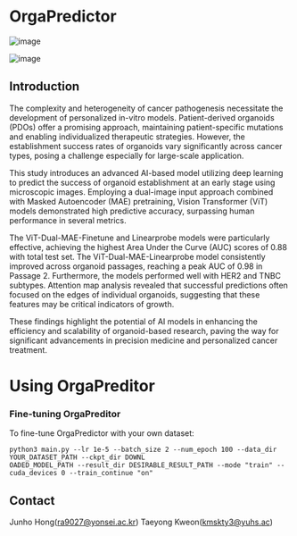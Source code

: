 # OrgaPredictor
<img alt="image" src="https://github.com/ghdwnsgh852/orgapredictor/assets/29062695/3e75b61d-2955-440c-a271-bcd8d8766852"><br>

<img alt="image" src="https://github.com/ghdwnsgh852/orgapredictor/assets/29062695/a44993d2-809f-468c-a237-20e9d6d59276">



## Introduction

The complexity and heterogeneity of cancer pathogenesis necessitate the development of personalized in-vitro models. Patient-derived organoids (PDOs) offer a promising approach, maintaining patient-specific mutations and enabling individualized therapeutic strategies. However, the establishment success rates of organoids vary significantly across cancer types, posing a challenge especially for large-scale application. 

This study introduces an advanced AI-based model utilizing deep learning to predict the success of organoid establishment at an early stage using microscopic images. Employing a dual-image input approach combined with Masked Autoencoder (MAE) pretraining, Vision Transformer (ViT) models demonstrated high predictive accuracy, surpassing human performance in several metrics. 

The ViT-Dual-MAE-Finetune and Linearprobe models were particularly effective, achieving the highest Area Under the Curve (AUC) scores of 0.88 with total test set. The ViT-Dual-MAE-Linearprobe model consistently improved across organoid passages, reaching a peak AUC of 0.98 in Passage 2. Furthermore, the models performed well with HER2 and TNBC subtypes. Attention map analysis revealed that successful predictions often focused on the edges of individual organoids, suggesting that these features may be critical indicators of growth. 

These findings highlight the potential of AI models in enhancing the efficiency and scalability of organoid-based research, paving the way for significant advancements in precision medicine and personalized cancer treatment.


# Using OrgaPreditor

### Fine-tuning OrgaPreditor
To fine-tune OrgaPredictor with your own dataset:

```
python3 main.py --lr 1e-5 --batch_size 2 --num_epoch 100 --data_dir YOUR_DATASET_PATH --ckpt_dir DOWNL
OADED_MODEL_PATH --result_dir DESIRABLE_RESULT_PATH --mode "train" --cuda_devices 0 --train_continue "on"
```

## Contact
Junho Hong(ra9027@yonsei.ac.kr) Taeyong Kweon(kmskty3@yuhs.ac)

